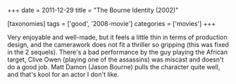 +++
date = 2011-12-29
title = "The Bourne Identity (2002)"

[taxonomies]
tags = ['good', '2008-movie']
categories = ['movies']
+++

Very enjoyable and well-made, but it feels a little thin in terms of
production design, and the camerawork does not fit a thriller so
gripping (this was fixed in the 2 sequels). There\'s a bad performance
by the guy playing the African target, Clive Owen (playing one of the
assassins) was miscast and doesn\'t do a good job. Matt Damon (Jason
Bourne) pulls the character quite well, and that\'s kool for an actor I
don\'t like.
